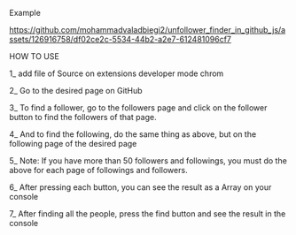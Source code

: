 Example


https://github.com/mohammadvaladbiegi2/unfollower_finder_in_github_js/assets/126916758/df02ce2c-5534-44b2-a2e7-612481096cf7




HOW TO USE

1_ add file of Source on extensions developer mode chrom 

2_ Go to the desired page on GitHub

3_ To find a follower, go to the followers page and click on the follower button to find the followers of that page.

4_ And to find the following, do the same thing as above, but on the following page of the desired page

5_ Note: If you have more than 50 followers and followings, you must do the above for each page of followings and followers.

6_  After pressing each button, you can see the result as a Array on your console

7_ After finding all the people, press the find button and see the result in the console
